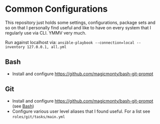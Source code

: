 # Common Configurations

This repository just holds some settings, configurations, package sets and so on that I personally
find useful and like to have on every system that I regularly use via CLI. YMMV very much.

Run against localhost via: `ansible-playbook --connection=local --inventory 127.0.0.1, all.yml`

## Bash

* Install and configure https://github.com/magicmonty/bash-git-prompt

## Git

* Install and configure https://github.com/magicmonty/bash-git-prompt (see [Bash](#bash))
* Configure various user level aliases that I found useful. For a list see `roles/git/tasks/main.yml`
